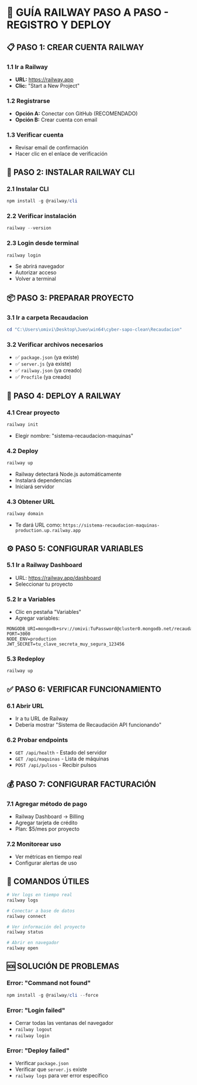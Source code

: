 # 🚀 GUÍA RAILWAY PASO A PASO - REGISTRO Y DEPLOY

## 📋 PASO 1: CREAR CUENTA RAILWAY

### **1.1 Ir a Railway**
- **URL:** https://railway.app
- **Clic:** "Start a New Project"

### **1.2 Registrarse**
- **Opción A:** Conectar con GitHub (RECOMENDADO)
- **Opción B:** Crear cuenta con email

### **1.3 Verificar cuenta**
- Revisar email de confirmación
- Hacer clic en el enlace de verificación

## 🔧 PASO 2: INSTALAR RAILWAY CLI

### **2.1 Instalar CLI**
```powershell
npm install -g @railway/cli
```

### **2.2 Verificar instalación**
```powershell
railway --version
```

### **2.3 Login desde terminal**
```powershell
railway login
```
- Se abrirá navegador
- Autorizar acceso
- Volver a terminal

## 📦 PASO 3: PREPARAR PROYECTO

### **3.1 Ir a carpeta Recaudacion**
```powershell
cd "C:\Users\omivi\Desktop\Jueo\win64\cyber-sapo-clean\Recaudacion"
```

### **3.2 Verificar archivos necesarios**
- ✅ `package.json` (ya existe)
- ✅ `server.js` (ya existe)
- ✅ `railway.json` (ya creado)
- ✅ `Procfile` (ya creado)

## 🚀 PASO 4: DEPLOY A RAILWAY

### **4.1 Crear proyecto**
```powershell
railway init
```
- Elegir nombre: "sistema-recaudacion-maquinas"

### **4.2 Deploy**
```powershell
railway up
```
- Railway detectará Node.js automáticamente
- Instalará dependencias
- Iniciará servidor

### **4.3 Obtener URL**
```powershell
railway domain
```
- Te dará URL como: `https://sistema-recaudacion-maquinas-production.up.railway.app`

## ⚙️ PASO 5: CONFIGURAR VARIABLES

### **5.1 Ir a Railway Dashboard**
- URL: https://railway.app/dashboard
- Seleccionar tu proyecto

### **5.2 Ir a Variables**
- Clic en pestaña "Variables"
- Agregar variables:

```
MONGODB_URI=mongodb+srv://omivi:TuPassword@cluster0.mongodb.net/recaudacion
PORT=3000
NODE_ENV=production
JWT_SECRET=tu_clave_secreta_muy_segura_123456
```

### **5.3 Redeploy**
```powershell
railway up
```

## ✅ PASO 6: VERIFICAR FUNCIONAMIENTO

### **6.1 Abrir URL**
- Ir a tu URL de Railway
- Debería mostrar "Sistema de Recaudación API funcionando"

### **6.2 Probar endpoints**
- `GET /api/health` - Estado del servidor
- `GET /api/maquinas` - Lista de máquinas
- `POST /api/pulsos` - Recibir pulsos

## 💰 PASO 7: CONFIGURAR FACTURACIÓN

### **7.1 Agregar método de pago**
- Railway Dashboard → Billing
- Agregar tarjeta de crédito
- Plan: $5/mes por proyecto

### **7.2 Monitorear uso**
- Ver métricas en tiempo real
- Configurar alertas de uso

## 🔧 COMANDOS ÚTILES

```powershell
# Ver logs en tiempo real
railway logs

# Conectar a base de datos
railway connect

# Ver información del proyecto
railway status

# Abrir en navegador
railway open
```

## 🆘 SOLUCIÓN DE PROBLEMAS

### **Error: "Command not found"**
```powershell
npm install -g @railway/cli --force
```

### **Error: "Login failed"**
- Cerrar todas las ventanas del navegador
- `railway logout`
- `railway login`

### **Error: "Deploy failed"**
- Verificar `package.json`
- Verificar que `server.js` existe
- `railway logs` para ver error específico
